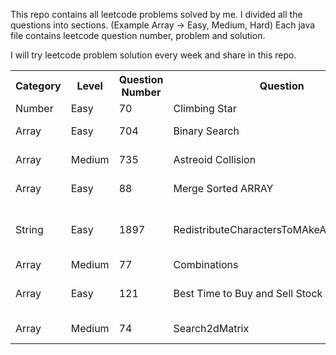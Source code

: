 This repo contains all leetcode problems solved by me. I divided all the questions into sections. (Example Array -> Easy, Medium, Hard) 
Each java file contains leetcode question number, problem and solution.

I will try leetcode problem solution every week and share in this repo. 


<table>
  <tr>
    <th>Category</th>
    <th>Level</th>
    <th>Question Number</th>
    <th>Question</th>
    <th>Java Link</th>
    <th>Leetcode Link</th>
  </tr>
  <tr>
    <td>Number</td>
    <td>Easy</td>
    <td>70</td>
    <td>Climbing Star</td>
    <td><a href="https://github.com/umiitkose/LeetCodeExample/blob/master/src/main/java/com/umiitkose/number/easy/quiz70/ClimbingStar.java" target="_blank">ClimbingStar.java</td>
    <td><a href="https://leetcode.com/problems/climbing-stairs" target="_blank">Climbing Star</a></td>
  </tr>
  <tr>
    <td>Array</td>
    <td>Easy</td>
    <td>704</td>
    <td>Binary Search</td>
    <td><a href="https://github.com/umiitkose/LeetCodeExample/blob/master/src/main/java/com/umiitkose/array/easy/quiz704/BinarySearch.java" target="_blank">BinarySearch.java</td>
    <td><a href="https://leetcode.com/problems/binary-search/" target="_blank">Binary Search</td>
  </tr>
    <tr>
    <td>Array</td>
    <td>Medium</td>
    <td>735</td>
    <td>Astreoid Collision</td>
    <td><a href="https://github.com/umiitkose/LeetCodeExample/blob/master/src/main/java/com/umiitkose/array/medium/quiz735/AsteroidCollision.java" target="_blank">AstreoidCollision.java</td>
    <td><a href="https://leetcode.com/problems/asteroid-collision/" target="_blank">Astreoid Collision</td>
  </tr>
      <tr>
    <td>Array</td>
    <td>Easy</td>
    <td>88</td>
    <td>Merge Sorted ARRAY</td>
    <td><a href="https://github.com/umiitkose/LeetCodeExample/blob/master/src/main/java/com/umiitkose/array/easy/quiz88/MergeSortedArray.java" target="_blank">MergeSortedArray.java</td>
    <td><a href="https://leetcode.com/problems/merge-sorted-array/description/" target="_blank">Merge Sorted Array</td>
  </tr>
      <tr>
    <td>String</td>
    <td>Easy</td>
    <td>1897</td>
    <td>RedistributeCharactersToMAkeAllStringsEqual</td>
    <td><a href="https://github.com/umiitkose/LeetCodeExample/blob/master/src/main/java/com/umiitkose/strings/easy/quiz1897/RedistributeCharactersToMakeAllStringsEqual.java" target="_blank">RedistributeCharactersToMAkeAllStringsEqual.java</td>
    <td><a href="https://leetcode.com/problems/redistribute-characters-to-make-all-strings-equal/" target="_blank">Redistribute Characters To MAke All Strings Equal</td>
  </tr>
      <tr>
    <td>Array</td>
    <td>Medium</td>
    <td>77</td>
    <td>Combinations</td>
    <td><a href="https://github.com/umiitkose/LeetCodeExample/blob/master/src/main/java/com/umiitkose/array/medium/quiz77/Combinations.java" target="_blank">Combinations.java</td>
    <td><a href="https://leetcode.com/problems/combinations/description/" target="_blank">Combinations</td>
  </tr>
     <tr>
    <td>Array</td>
    <td>Easy</td>
    <td>121</td>
    <td>Best Time to Buy and Sell Stock</td>
    <td><a href="https://github.com/umiitkose/LeetCodeExample/blob/master/src/main/java/com/umiitkose/array/easy/quiz121/BestTimetoBuyandSellStock.java" target="_blank">BestTimetoBuyandSellStock.java</td>
    <td><a href="https://leetcode.com/problems/best-time-to-buy-and-sell-stock/" target="_blank">Best Time to Buy and Sell Stock</td>
  </tr>
      <tr>
    <td>Array</td>
    <td>Medium</td>
    <td>74</td>
    <td>Search2dMatrix</td>
    <td><a href="https://github.com/umiitkose/LeetCodeExample/blob/master/src/main/java/com/umiitkose/array/medium/quiz74/Search2DMatrix.java" target="_blank">Search2DMatrix.java</td>
    <td><a href="https://leetcode.com/problems/search-a-2d-matrix/description/" target="_blank">Search 2D Matrix</td>
  </tr>
   
</table>
